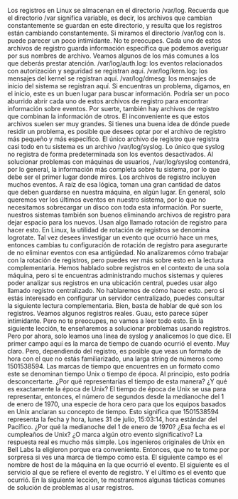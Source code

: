 Los registros en Linux se almacenan en el directorio /var/log. Recuerda que el directorio /var significa variable, es decir, los archivos que cambian constantemente se guardan en este directorio, y resulta que los registros están cambiando constantemente. Si miramos el directorio /var/log con ls. puede parecer un poco intimidante. No te preocupes. Cada uno de estos archivos de registro guarda información específica que podemos averiguar por sus nombres de archivo. Veamos algunos de los más comunes a los que deberás prestar atención. /var/log/auth.log: los eventos relacionados con autorización y seguridad se registran aquí. /var/log/kern.log: los mensajes del kernel se registran aquí. /var/log/dmesg: los mensajes de inicio del sistema se registran aquí. Si encuentras un problema, digamos, en el inicio, este es un buen lugar para buscar información. Podría ser un poco aburrido abrir cada uno de estos archivos de registro para encontrar información sobre eventos. Por suerte, también hay archivos de registro que combinan la información de otros. El inconveniente es que estos archivos suelen ser muy grandes. Si tienes una buena idea de dónde puede residir un problema, es posible que desees optar por el archivo de registro más pequeño y más específico. El único archivo de registro que registra casi todo en tu sistema es un archivo /var/log/syslog. Lo único que syslog no registra de forma predeterminada son los eventos desactivados. Al solucionar problemas con máquinas de usuarios, /var/log/syslog contendrá, por lo general, la información más completa sobre tu sistema, por lo que debe ser el primer lugar donde mires. Los archivos de registro incluyen muchos eventos. A raíz de esa lógica, toman una gran cantidad de datos que deben guardarse en nuestra máquina, en algún lugar. En general, solo queremos ver los últimos eventos en nuestro sistema, por lo que no necesitamos sobrecargar un disco con toda esta información. Por suerte, nuestros sistemas también son buenos eliminando archivos de registro para dejar espacio para los nuevos. Usan algo llamado rotación de registro para hacer esto. En Linux, la utilidad de rotación de registros se denomina logrotate. Tal vez desees investigar un evento que ocurrió hace un mes, entonces cambias tu configuración de rotación de registro para asegurarte de no eliminar eventos con esa antigüedad. No analizaremos cómo trabajar con la rotación de registros, pero puedes ver más sobre esto en la lectura complementaria. Hemos hablado sobre registros en el contexto de una sola máquina, pero si te encuentras administrando muchos sistemas y quieres poder analizar sus registros en una ubicación central, puedes usar algo llamado registro centralizado. No hablaremos de cómo hacer esto. pero si estás interesado en configurar un servidor centralizado, puedes consultar la siguiente lectura complementaria. Bien, basta de hablar de qué son los registros. Veamos algunos registros reales. Guau, esto parece súper intimidante. Pero no te preocupes, no vamos a leer todo esto. En la siguiente lección, te enseñaremos a solucionar problemas usando registros. Pero por ahora, solo leamos una línea de syslog y analicemos lo que dice. El primer campo aquí es la marca de tiempo de cuando ocurrió el evento. Muy claro. Pero, dependiendo del registro, es posible que veas un formato de hora con el que no estás familiarizado, una larga string de números como 1501538594. Las marcas de tiempo que encuentres en un formato como este se denominan tiempo Unix o tiempo de época. Al principio, esto podría desconcertarte. ¿Por qué representarías el tiempo de esta manera? ¿Y qué es exactamente la época de Unix? El tiempo de época de Unix se usa para representar, entonces, el número de segundos desde la medianoche del 1 de enero de 1970, una especie de hora cero para que los equipos basados en Unix anclaran su concepto de tiempo. Esto significa que 1501538594 representa la fecha y hora, lunes 31 de julio, 15:03:14, hora estándar del Pacífico. ¿Por qué la medianoche del 1 de enero de 1970? ¿Esa fecha es el cumpleaños de Unix? ¿O marca algún otro evento significativo? La respuesta real es mucho más simple. Los ingenieros originales de Unix en Bell Labs la eligieron porque era conveniente. Entonces, que no te tome por sorpresa si ves una marca de tiempo como esta. El siguiente campo es el nombre de host de la máquina en la que ocurrió el evento. El siguiente es el servicio al que se refiere el evento de registro. Y el último es el evento que ocurrió. En la siguiente lección, te mostraremos algunas tácticas comunes de solución de problemas al usar registros.